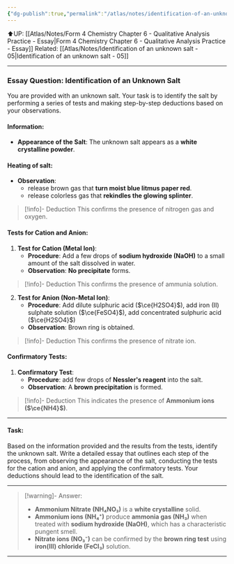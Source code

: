 ```yaml
---
{"dg-publish":true,"permalink":"/atlas/notes/identification-of-an-unknown-salt-04/","noteIcon":""}
---
```


⬆️UP: [[Atlas/Notes/Form 4 Chemistry Chapter 6 - Qualitative Analysis Practice - Essay\|Form 4 Chemistry Chapter 6 - Qualitative Analysis Practice - Essay]]
Related: [[Atlas/Notes/Identification of an unknown salt - 05\|Identification of an unknown salt - 05]]


---

### Essay Question: Identification of an Unknown Salt

You are provided with an unknown salt. Your task is to identify the salt by performing a series of tests and making step-by-step deductions based on your observations. 

#### Information:
- **Appearance of the Salt**: The unknown salt appears as a **white crystalline powder**.

#### Heating of salt:
- **Observation**: 
	- release brown gas that **turn moist blue litmus paper red**.
	- release colorless gas that **rekindles the glowing splinter**.
> [!info]- Deduction
> This confirms the presence of nitrogen gas and oxygen.
#### Tests for Cation and Anion:

1. **Test for Cation (Metal Ion)**:
    - **Procedure**: Add a few drops of **sodium hydroxide (NaOH)** to a small amount of the salt dissolved in water.
    - **Observation**: **No precipitate** forms. 
> [!info]- Deduction
> This confirms the presence of ammunia solution. 

2. **Test for Anion (Non-Metal Ion)**:
    - **Procedure**: Add dilute sulphuric acid ($\ce{H2SO4}$), add iron (II) sulphate solution  ($\ce{FeSO4}$), add concentrated sulphuric acid  ($\ce{H2SO4}$)
    - **Observation**: Brown ring is obtained.
> [!info]- Deduction
> This confirms the presence of nitrate ion.
#### Confirmatory Tests:

1. **Confirmatory Test**:
    - **Procedure**: add few drops of **Nessler's reagent** into the salt.
    - **Observation**: A **brown precipitation** is formed.
> [!info]- Deduction
> This indicates the presence of **Ammonium ions ($\ce{NH4}$)**. 

---

#### Task:
Based on the information provided and the results from the tests, identify the unknown salt. Write a detailed essay that outlines each step of the process, from observing the appearance of the salt, conducting the tests for the cation and anion, and applying the confirmatory tests. Your deductions should lead to the identification of the salt.

---

> [!warning]- Answer:
> - **Ammonium Nitrate (NH₄NO₃)** is a **white crystalline** solid.
> - **Ammonium ions (NH₄⁺)** produce **ammonia gas (NH₃)** when treated with **sodium hydroxide (NaOH)**, which has a characteristic pungent smell.
> - **Nitrate ions (NO₃⁻)** can be confirmed by the **brown ring test** using **iron(III) chloride (FeCl₃)** solution.

---
